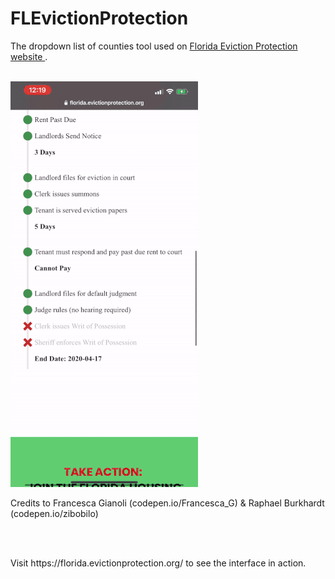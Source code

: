 # FLEvictionProtection
The dropdown list of counties tool used on <a href='http://florida.evictionprotection.org/'> Florida Eviction Protection website </a>.
<br/>
<br/>

![Select Your County Demo](ezgif.com-resize.gif)

Credits to Francesca Gianoli (codepen.io/Francesca_G) & Raphael Burkhardt (codepen.io/zibobilo)

<br/>
<br/>
<p>Visit https://florida.evictionprotection.org/ to see the interface in action.</p>

